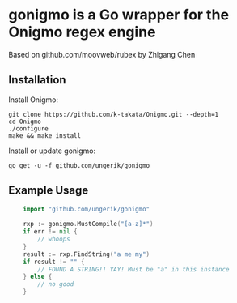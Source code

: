 # gonigmo is a Go wrapper for the Onigmo regex engine #

Based on github.com/moovweb/rubex by Zhigang Chen

## Installation ##

Install Onigmo:

```
git clone https://github.com/k-takata/Onigmo.git --depth=1
cd Onigmo
./configure
make && make install
```

Install or update gonigmo:

```
go get -u -f github.com/ungerik/gonigmo
```

## Example Usage ##

```go
    import "github.com/ungerik/gonigmo"
    
    rxp := gonigmo.MustCompile("[a-z]*")
    if err != nil {
        // whoops
    }
    result := rxp.FindString("a me my")
    if result != "" {
        // FOUND A STRING!! YAY! Must be "a" in this instance
    } else {
        // no good
    }
```
